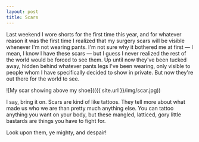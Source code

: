 ```yaml
---
layout: post
title: Scars
---
```


Last weekend I wore shorts for the first time this year, and for whatever reason it was the first time I realized that my surgery scars will be visible whenever I'm not wearing pants. I'm not sure why it bothered me at first — I mean, I know I have these scars — but I guess I never realized the rest of the world would be forced to see them. Up until now they've been tucked away, hidden behind whatever pants legs I've been wearing, only visible to people whom I have specifically decided to show in private. But now they're out there for the world to see.

![My scar showing above my shoe](({{ site.url }}/img/scar.jpg))

I say, bring it on. Scars are kind of like tattoos. They tell more about what made us who we are than pretty much anything else. You can tattoo anything you want on your body, but these mangled, latticed, gory little bastards are things you have to fight for.

Look upon them, ye mighty, and despair!
